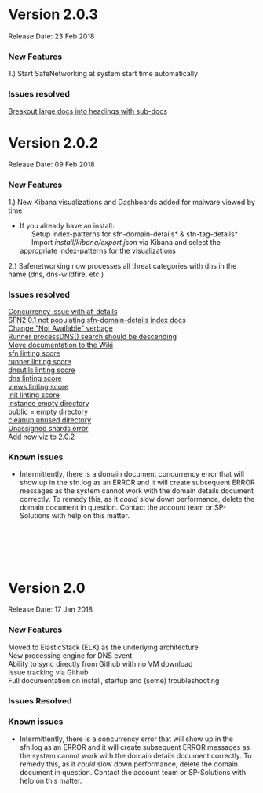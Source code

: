 # Version 2.0.3
Release Date: 23 Feb 2018
<br/>
### New Features
1.) Start SafeNetworking at system start time automatically

### Issues resolved
[Breakout large docs into headings with sub-docs](https://github.com/PaloAltoNetworks/safe-networking-sp/issues/71)<br/>


# Version 2.0.2
Release Date: 09 Feb 2018
<br/>
### New Features
1.) New Kibana visualizations and Dashboards added for malware viewed by time
- If you already have an install:<br/>
&nbsp;&nbsp;&nbsp;&nbsp;&nbsp;&nbsp;Setup index-patterns for sfn-domain-details* & sfn-tag-details*<br/>
&nbsp;&nbsp;&nbsp;&nbsp;&nbsp;&nbsp;Import *install/kibana/export.json* via Kibana and select the appropriate index-patterns for the visualizations<br/>

2.) Safenetworking now processes all threat categories with dns in the name (dns, dns-wildfire, etc.)

### Issues resolved
[Concurrency issue with af-details](https://github.com/PaloAltoNetworks/safe-networking-sp/issues/30)<br/>
[SFN2.0.1 not populating sfn-domain-details index docs](https://github.com/PaloAltoNetworks/safe-networking-sp/issues/62)<br/>
[Change "Not Available" verbage](https://github.com/PaloAltoNetworks/safe-networking-sp/issues/60)<br/>
[Runner processDNS() search should be descending](https://github.com/PaloAltoNetworks/safe-networking-sp/issues/64)<br/>
[Move documentation to the Wiki](https://github.com/PaloAltoNetworks/safe-networking-sp/issues/36)<br/>
[sfn linting score](https://github.com/PaloAltoNetworks/safe-networking-sp/issues/58)<br/>
[runner linting score](https://github.com/PaloAltoNetworks/safe-networking-sp/issues/49)<br/>
[dnsutils linting score](https://github.com/PaloAltoNetworks/safe-networking-sp/issues/48)<br/>
[dns linting score](https://github.com/PaloAltoNetworks/safe-networking-sp/issues/47)<br/>
[views linting score](https://github.com/PaloAltoNetworks/safe-networking-sp/issues/46)<br/>
[init linting score](https://github.com/PaloAltoNetworks/safe-networking-sp/issues/45)<br/>
[instance empty directory](https://github.com/PaloAltoNetworks/safe-networking-sp/issues/52)<br/>
[public = empty directory](https://github.com/PaloAltoNetworks/safe-networking-sp/issues/51)<br/>
[cleanup unused directory](https://github.com/PaloAltoNetworks/safe-networking-sp/issues/50)<br/>
[Unassigned shards error](https://github.com/PaloAltoNetworks/safe-networking-sp/issues/32)<br/>
[Add new viz to 2.0.2](https://github.com/PaloAltoNetworks/safe-networking-sp/issues/70)<br/>

### Known issues
- Intermittently, there is a domain document concurrency error that will show up in the sfn.log as an ERROR and it will create subsequent ERROR messages as the system cannot work with the domain details document correctly.  To remedy this, as it *could* slow down performance, delete the domain document in question. Contact the account team or SP-Solutions with help on this matter.

<br/><br/><br/><br/>


# Version 2.0
Release Date: 17 Jan 2018

### New Features
Moved to ElasticStack (ELK) as the underlying architecture<br/>
New processing engine for DNS event<br/>
Ability to sync directly from Github with no VM download<br/>
Issue tracking via Github<br/>
Full documentation on install, startup and (some) troubleshooting<br/>

### Issues Resolved


### Known issues
- Intermittently, there is a concurrency error that will show up in the sfn.log as an ERROR and it will create subsequent ERROR messages as the system cannot work with the domain details document correctly.  To remedy this, as it *could* slow down performance, delete the domain document in question. Contact the account team or SP-Solutions with help on this matter.
